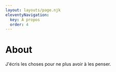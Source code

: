 ```yaml
---
layout: layouts/page.njk
eleventyNavigation:
  key: A propos
  order: 4
---
```

# About

J'écris les choses pour ne plus avoir à les penser.
